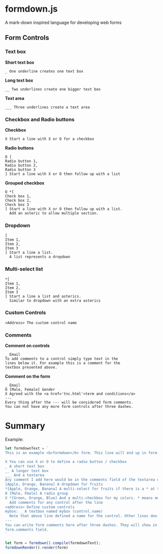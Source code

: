 # formdown.js
A mark-down inspired language for developing web forms

## Form Controls

### Text box

**Short text box**

```
_ One underline creates one text box
```

[sample]: https://github.com/naiemk/formdown.js/raw/master/Screen%20Shot%202017-06-04%20at%2012.32.39%20AM.png "Sample"

**Long text box**


```
__ Two underlines create one bigger text box
```

**Text area**

```
___ Three underlines create a text area
```

### Checkbox and Radio buttons

**Checkbox**

```
X Start a line with X or O for a checkbox
```

**Radio buttons**

```
O [
Radio button 1,
Radio button 2,
Radio button 3
] Start a line with X or O then follow up with a list
```


**Grouped checkbox**

```
O *[
Check box 1,
Check box 2,
Check box 3
] Start a line with X or O then follow up with a list. 
  Add an asteric to allow multiple section.
```

### Dropdown


```
[
Item 1,
Item 2,
Item 3
] Start a line a list. 
  A list represents a dropdown
```

### Multi-select list


```
*[
Item 1,
Item 2,
Item 3
] Start a line a list and asterics. 
  Similar to dropdown with an extra asterics
```

### Custom Controls

```
<Address> The custom control name
```

### Comments

**Comment on controls**

```
_ Email
To add comments to a control simply type text in the
lines below it. For example this is a comment for the 
textbox presented above.
```

**Comment on the form**

```
_ Email
O [Male, Female] Gender
X Agreed with the <a href='tnc.html'>term and conditions</a>
---
Every thing after the --- will be considered form comments.
You can not have any more form controls after three dashes.
```

# Summary

Example:

```javascript
let formdownText = `
This is an example <b>formdown</b> form. This line will end up in form.label

X You can use X or O to define a radio button / checkbox
_ A short text box
__ A longer text box
___ And a textarea
Any comment I add here would be in the comments field of the textarea object
[Apple, Orange, Banana] A dropdown for fruits
*[Apple, Orange, Banana] A multi-select for fruits if there is a * at the begining
O [Male, Fmale] A radio group
X *[Green, Orange, Blue] And a multi-checkbox for my colors. * means multi
  Add comments for any control after the line
<address> Define custom controls
mybox: _ A textbox named mybox (control.name)
  Note that above line defined a name for the control. Other lines don't.
---
You can write form comments here after three dashes. They will show in the
form.comments field.
`

let form = formdown().compile(formdownText);
formdownRender().render(form)
```

